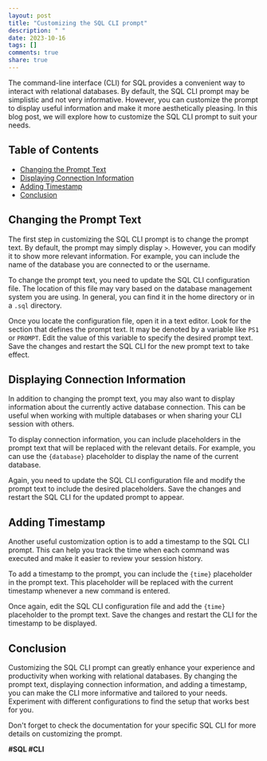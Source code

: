 ```yaml
---
layout: post
title: "Customizing the SQL CLI prompt"
description: " "
date: 2023-10-16
tags: []
comments: true
share: true
---
```


The command-line interface (CLI) for SQL provides a convenient way to interact with relational databases. By default, the SQL CLI prompt may be simplistic and not very informative. However, you can customize the prompt to display useful information and make it more aesthetically pleasing. In this blog post, we will explore how to customize the SQL CLI prompt to suit your needs.

## Table of Contents
- [Changing the Prompt Text](#changing-the-prompt-text)
- [Displaying Connection Information](#displaying-connection-information)
- [Adding Timestamp](#adding-timestamp)
- [Conclusion](#conclusion)

## Changing the Prompt Text
The first step in customizing the SQL CLI prompt is to change the prompt text. By default, the prompt may simply display `>`. However, you can modify it to show more relevant information. For example, you can include the name of the database you are connected to or the username.

To change the prompt text, you need to update the SQL CLI configuration file. The location of this file may vary based on the database management system you are using. In general, you can find it in the home directory or in a `.sql` directory.

Once you locate the configuration file, open it in a text editor. Look for the section that defines the prompt text. It may be denoted by a variable like `PS1` or `PROMPT`. Edit the value of this variable to specify the desired prompt text. Save the changes and restart the SQL CLI for the new prompt text to take effect.

## Displaying Connection Information
In addition to changing the prompt text, you may also want to display information about the currently active database connection. This can be useful when working with multiple databases or when sharing your CLI session with others.

To display connection information, you can include placeholders in the prompt text that will be replaced with the relevant details. For example, you can use the `{database}` placeholder to display the name of the current database.

Again, you need to update the SQL CLI configuration file and modify the prompt text to include the desired placeholders. Save the changes and restart the SQL CLI for the updated prompt to appear.

## Adding Timestamp
Another useful customization option is to add a timestamp to the SQL CLI prompt. This can help you track the time when each command was executed and make it easier to review your session history.

To add a timestamp to the prompt, you can include the `{time}` placeholder in the prompt text. This placeholder will be replaced with the current timestamp whenever a new command is entered.

Once again, edit the SQL CLI configuration file and add the `{time}` placeholder to the prompt text. Save the changes and restart the CLI for the timestamp to be displayed.

## Conclusion
Customizing the SQL CLI prompt can greatly enhance your experience and productivity when working with relational databases. By changing the prompt text, displaying connection information, and adding a timestamp, you can make the CLI more informative and tailored to your needs. Experiment with different configurations to find the setup that works best for you.

Don't forget to check the documentation for your specific SQL CLI for more details on customizing the prompt.

**#SQL #CLI**